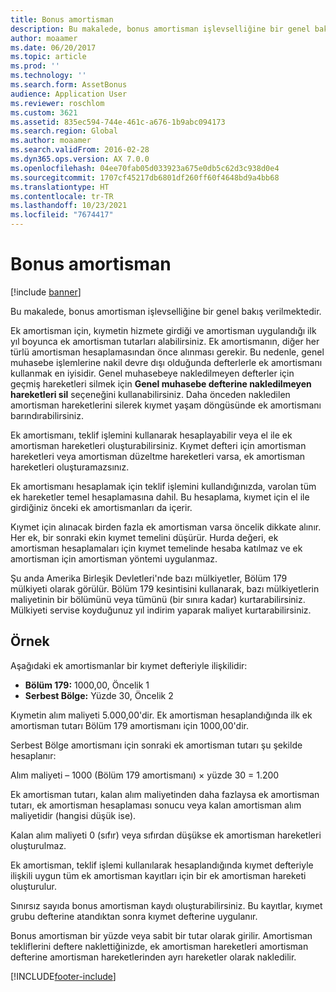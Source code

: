 ```yaml
---
title: Bonus amortisman
description: Bu makalede, bonus amortisman işlevselliğine bir genel bakış verilmektedir.
author: moaamer
ms.date: 06/20/2017
ms.topic: article
ms.prod: ''
ms.technology: ''
ms.search.form: AssetBonus
audience: Application User
ms.reviewer: roschlom
ms.custom: 3621
ms.assetid: 835ec594-744e-461c-a676-1b9abc094173
ms.search.region: Global
ms.author: moaamer
ms.search.validFrom: 2016-02-28
ms.dyn365.ops.version: AX 7.0.0
ms.openlocfilehash: 04ee70fab05d033923a675e0db5c62d3c938d0e4
ms.sourcegitcommit: 1707cf45217db6801df260ff60f4648bd9a4bb68
ms.translationtype: HT
ms.contentlocale: tr-TR
ms.lasthandoff: 10/23/2021
ms.locfileid: "7674417"
---
```

# <a name="bonus-depreciation"></a>Bonus amortisman

[!include [banner](../includes/banner.md)]

Bu makalede, bonus amortisman işlevselliğine bir genel bakış verilmektedir.

Ek amortisman için, kıymetin hizmete girdiği ve amortisman uygulandığı ilk yıl boyunca ek amortisman tutarları alabilirsiniz. Ek amortismanın, diğer her türlü amortisman hesaplamasından önce alınması gerekir. Bu nedenle, genel muhasebe işlemlerine nakil devre dışı olduğunda defterlerle ek amortismanı kullanmak en iyisidir. Genel muhasebeye nakledilmeyen defterler için geçmiş hareketleri silmek için **Genel muhasebe defterine nakledilmeyen hareketleri sil** seçeneğini kullanabilirsiniz. Daha önceden nakledilen amortisman hareketlerini silerek kıymet yaşam döngüsünde ek amortismanı barındırabilirsiniz. 

Ek amortismanı, teklif işlemini kullanarak hesaplayabilir veya el ile ek amortisman hareketleri oluşturabilirsiniz. Kıymet defteri için amortisman hareketleri veya amortisman düzeltme hareketleri varsa, ek amortisman hareketleri oluşturamazsınız.

Ek amortismanı hesaplamak için teklif işlemini kullandığınızda, varolan tüm ek hareketler temel hesaplamasına dahil. Bu hesaplama, kıymet için el ile girdiğiniz önceki ek amortismanları da içerir. 

Kıymet için alınacak birden fazla ek amortisman varsa öncelik dikkate alınır. Her ek, bir sonraki ekin kıymet temelini düşürür. Hurda değeri, ek amortisman hesaplamaları için kıymet temelinde hesaba katılmaz ve ek amortisman için amortisman yöntemi uygulanmaz. 

Şu anda Amerika Birleşik Devletleri'nde bazı mülkiyetler, Bölüm 179 mülkiyeti olarak görülür. Bölüm 179 kesintisini kullanarak, bazı mülkiyetlerin maliyetinin bir bölümünü veya tümünü (bir sınıra kadar) kurtarabilirsiniz. Mülkiyeti servise koyduğunuz yıl indirim yaparak maliyet kurtarabilirsiniz.

## <a name="example"></a>Örnek
Aşağıdaki ek amortismanlar bir kıymet defteriyle ilişkilidir:

-   **Bölüm 179:** 1000,00, Öncelik 1
-   **Serbest Bölge:** Yüzde 30, Öncelik 2

Kıymetin alım maliyeti 5.000,00'dir. Ek amortisman hesaplandığında ilk ek amortisman tutarı Bölüm 179 amortismanı için 1000,00'dir. 

Serbest Bölge amortismanı için sonraki ek amortisman tutarı şu şekilde hesaplanır: 

Alım maliyeti – 1000 (Bölüm 179 amortismanı) × yüzde 30 = 1.200 

Ek amortisman tutarı, kalan alım maliyetinden daha fazlaysa ek amortisman tutarı, ek amortisman hesaplaması sonucu veya kalan amortisman alım maliyetidir (hangisi düşük ise). 

Kalan alım maliyeti 0 (sıfır) veya sıfırdan düşükse ek amortisman hareketleri oluşturulmaz. 

Ek amortisman, teklif işlemi kullanılarak hesaplandığında kıymet defteriyle ilişkili uygun tüm ek amortisman kayıtları için bir ek amortisman hareketi oluşturulur. 

Sınırsız sayıda bonus amortisman kaydı oluşturabilirsiniz. Bu kayıtlar, kıymet grubu defterine atandıktan sonra kıymet defterine uygulanır. 

Bonus amortisman bir yüzde veya sabit bir tutar olarak girilir. Amortisman tekliflerini deftere naklettiğinizde, ek amortisman hareketleri amortisman defterine amortisman hareketlerinden ayrı hareketler olarak nakledilir.





[!INCLUDE[footer-include](../../includes/footer-banner.md)]
